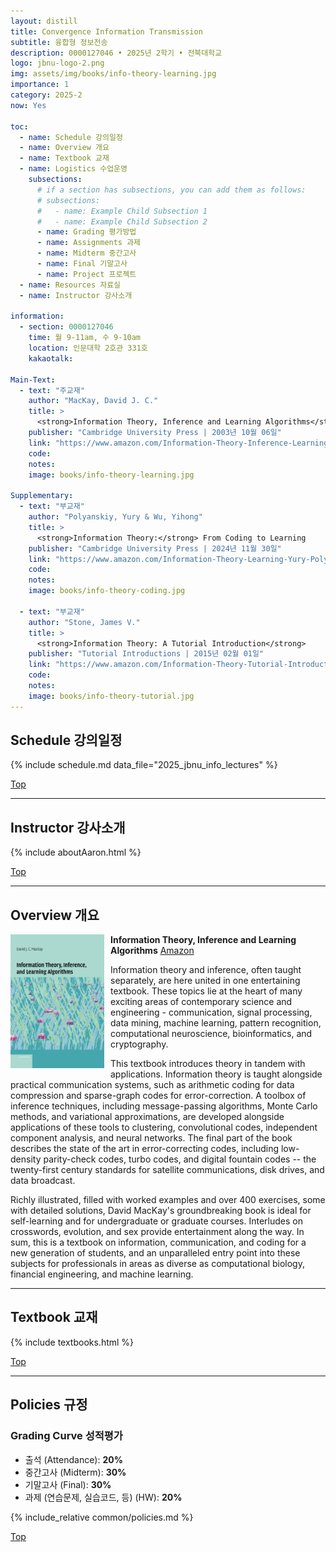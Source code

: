 ```yaml
---
layout: distill
title: Convergence Information Transmission
subtitle: 융합형 정보전송
description: 0000127046 • 2025년 2학기 • 전북대학교
logo: jbnu-logo-2.png
img: assets/img/books/info-theory-learning.jpg
importance: 1
category: 2025-2
now: Yes

toc:
  - name: Schedule 강의일정
  - name: Overview 개요
  - name: Textbook 교재
  - name: Logistics 수업운영
    subsections:
      # if a section has subsections, you can add them as follows:
      # subsections:
      #   - name: Example Child Subsection 1
      #   - name: Example Child Subsection 2
      - name: Grading 평가방법
      - name: Assignments 과제
      - name: Midterm 중간고사
      - name: Final 기말고사
      - name: Project 프로젝트
  - name: Resources 자료실
  - name: Instructor 강사소개

information:
  - section: 0000127046
    time: 월 9-11am, 수 9-10am
    location: 인문대학 2호관 331호
    kakaotalk:

Main-Text:
  - text: "주교재"
    author: "MacKay, David J. C."
    title: >
      <strong>Information Theory, Inference and Learning Algorithms</strong>
    publisher: "Cambridge University Press | 2003년 10월 06일"
    link: "https://www.amazon.com/Information-Theory-Inference-Learning-Algorithms/dp/0521642981/"
    code:
    notes:
    image: books/info-theory-learning.jpg

Supplementary:
  - text: "부교재"
    author: "Polyanskiy, Yury & Wu, Yihong"
    title: >
      <strong>Information Theory:</strong> From Coding to Learning
    publisher: "Cambridge University Press | 2024년 11월 30일"
    link: "https://www.amazon.com/Information-Theory-Learning-Yury-Polyanskiy/dp/1108832903/"
    code:
    notes:
    image: books/info-theory-coding.jpg

  - text: "부교재"
    author: "Stone, James V."
    title: >
      <strong>Information Theory: A Tutorial Introduction</strong>
    publisher: "Tutorial Introductions | 2015년 02월 01일"
    link: "https://www.amazon.com/Information-Theory-Tutorial-Introduction-2nd/dp/1739672704/"
    code:
    notes:
    image: books/info-theory-tutorial.jpg
---
```


## Schedule 강의일정

{% include schedule.md data_file="2025_jbnu_info_lectures" %}

<a class="btncv" href="#">Top</a>

---

## Instructor 강사소개

{% include aboutAaron.html %}

<a class="btncv" href="#">Top</a>

---

## Overview 개요

<img style="float: left; width: 150px; margin: 0 10px 10px 0;" src="/assets/img/books/info-theory-learning.jpg" />

<strong>Information Theory, Inference and Learning Algorithms</strong> <a href="https://www.amazon.com/Information-Theory-Inference-Learning-Algorithms/dp/0521642981/">Amazon</a>

Information theory and inference, often taught separately, are here united in one entertaining textbook. These topics lie at the heart of many exciting areas of contemporary science and engineering - communication, signal processing, data mining, machine learning, pattern recognition, computational neuroscience, bioinformatics, and cryptography.

This textbook introduces theory in tandem with applications. Information theory is taught alongside practical communication systems, such as arithmetic coding for data compression and sparse-graph codes for error-correction. A toolbox of inference techniques, including message-passing algorithms, Monte Carlo methods, and variational approximations, are developed alongside applications of these tools to clustering, convolutional codes, independent component analysis, and neural networks. The final part of the book describes the state of the art in error-correcting codes, including low-density parity-check codes, turbo codes, and digital fountain codes -- the twenty-first century standards for satellite communications, disk drives, and data broadcast.

Richly illustrated, filled with worked examples and over 400 exercises, some with detailed solutions, David MacKay's groundbreaking book is ideal for self-learning and for undergraduate or graduate courses. Interludes on crosswords, evolution, and sex provide entertainment along the way. In sum, this is a textbook on information, communication, and coding for a new generation of students, and an unparalleled entry point into these subjects for professionals in areas as diverse as computational biology, financial engineering, and machine learning.

---

## Textbook 교재

{% include textbooks.html %}

<a class="btncv" href="#">Top</a>

---

## Policies 규정

### Grading Curve 성적평가

- 출석 (Attendance): **20%**
- 중간고사 (Midterm): **30%**
- 기말고사 (Final): **30%**
- 과제 (연습문제, 실습코드, 등) (HW): **20%**

{% include_relative common/policies.md %}

<a class="btncv" href="#">Top</a>
